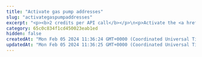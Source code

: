 ```yaml
---
title: "Activate gas pump addresses"
slug: "activategaspumpaddresses"
excerpt: "<p><b>2 credits per API call</b></p>\n<p>Activate the <a href=\"#operation/PrecalculateGasPumpAddresses\">precalulated gas pump addresses</a>. Activating a gas pump address allows this address to send funds to other addresses.</p>\n<p>You can activate up to 270 addresses in one call. If you need to activate more than 270 addresses, make several API calls. For example, if you need to activate 500 addresses, make an API call with 270 addresses (set up the range of their index values accordingly in the <code>from</code> and <code>to</code> request body parameters) and then make another API call with the remaining 230 addresses.</p>\n<p><b>When to activate a gas pump address</b><br/>\nBecause activating a gas pump address costs some amount of gas on a blockchain, you want to activate only those addresses that will be used for sending funds to other addresses. If you know that a gas pump address will not be used for sending funds, you can leave this address not activated. The customer who uses this address will still be able to receive funds.</p>\n<p>Depending on your business needs and requirements, you can choose when to activate the gas pump addresses. If you know for sure that all the precalculated addresses will be sending funds, you can activate all the addresses right after they have been precalculated.</p>\n<p>Alternatively, you can set up the activation in such a way so that a gas pump address gets activated only when a specific event is triggered. For example, you can activate a gas pump address:</p>\n<ul>\n<li>When it receives an asset for the first time</li>\n<li>When the customer tries to send an asset from this address for the first time</li>\n</ul>\n<p>After you make an API call to activate gas pump addresses, use the <a href=\"#operation/ActivatedNotActivatedGasPumpAddresses\">API for getting the results of the address activation transaction</a>.</p>\n<p><b>Paying the gas fee for activating gas pump addresses</b><br/>\nYou can pay the gas fees for each activation transaction yourself, or Tatum can cover it for you.</p>\n<ul>\n<li>When <b>paying the gas fees yourself</b>, you must sign the transaction with either the private key of the blockchain address from which you want to pay the fees or the signature ID of that private key (if you use <a href=\"https://apidoc.tatum.io/tag/Key-Management-System\" target=\"_blank\">Key Management System</a>, KMS).<br/>\nTo pay the fees yourself, use this API with any schema of the request body except for <code>ActivateGasPumpTatum</code>. For example, if you are activating gas pump addresses on Ethereum and you use KMS, use the <code>ActivateGasPumpKMS</code> schema.\n</li>\n<li>If you want <b>Tatum to cover the fees</b>, use this API with the <code>ActivateGasPumpTatum</code> schema of the request body.\n<ul>\n<li>On the <b>mainnet</b>, you have to have a <a href=\"https://tatum.io/pricing\" target=\"_blank\">paid pricing plan</a>.<br/>\nTatum pays the fees from its own blockchain address. Then, the fee amount paid by Tatum is converted to the number of credits, and these credits are deducted from the monthly credit allowance of your paid pricing plan. The transaction fees and the corresponding numbers of credits deducted from your allowance vary depending on what blockchain you activate the addresses.</li>\n<li>On the <b>testnet</b>, only one credit is deducted from the monthly credit allowance for transaction fee. You can activate gas pump addresses regardless of your pricing plan.</li>\n</ul>\n</li>\n</ul>\n<p>This API is supported for the following blockchains:</p>\n<ul>\n<li>BNB Smart Chain</li>\n<li>Celo</li>\n<li>Ethereum</li>\n<li>Harmony</li>\n<li>Klaytn</li>\n<li>Polygon</li>\n<li>TRON</li>\n</ul>"
category: 65c0c834f1cd450023eab1ed
hidden: false
createdAt: "Mon Feb 05 2024 11:36:24 GMT+0000 (Coordinated Universal Time)"
updatedAt: "Mon Feb 05 2024 11:36:25 GMT+0000 (Coordinated Universal Time)"
---
```

